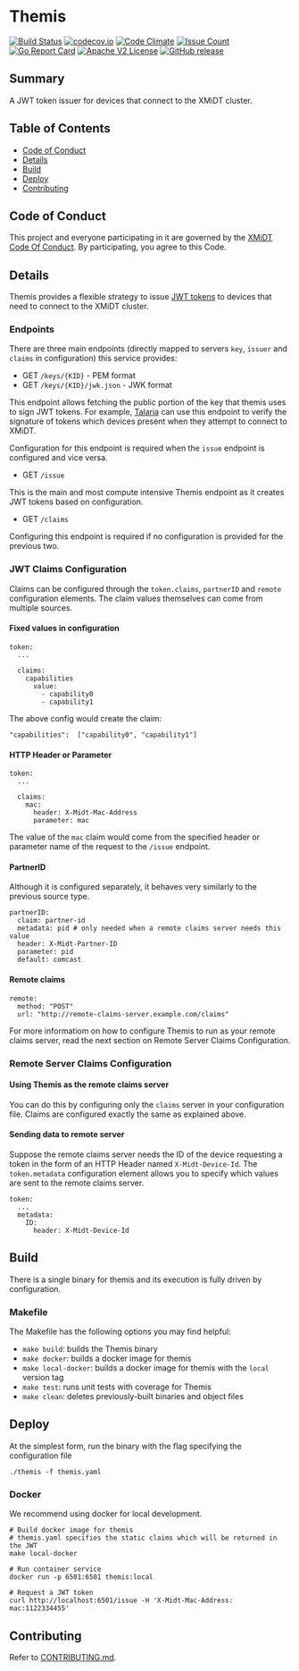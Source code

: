 # Themis

[![Build Status](https://travis-ci.com/xmidt-org/themis.svg?branch=main)](https://travis-ci.com/xmidt-org/themis)
[![codecov.io](http://codecov.io/github/xmidt-org/themis/coverage.svg?branch=main)](http://codecov.io/github/xmidt-org/themis?branch=main)
[![Code Climate](https://codeclimate.com/github/xmidt-org/themis/badges/gpa.svg)](https://codeclimate.com/github/xmidt-org/themis)
[![Issue Count](https://codeclimate.com/github/xmidt-org/themis/badges/issue_count.svg)](https://codeclimate.com/github/xmidt-org/themis)
[![Go Report Card](https://goreportcard.com/badge/github.com/xmidt-org/themis)](https://goreportcard.com/report/github.com/xmidt-org/themis)
[![Apache V2 License](http://img.shields.io/badge/license-Apache%20V2-blue.svg)](https://github.com/xmidt-org/themis/blob/main/LICENSE)
[![GitHub release](https://img.shields.io/github/v/release/xmidt-org/themis?include_prereleases)](CHANGELOG.md)

## Summary

A JWT token issuer for devices that connect to the XMiDT cluster.

## Table of Contents

- [Code of Conduct](#code-of-conduct)
- [Details](#details)
- [Build](#build)
- [Deploy](#deploy)
- [Contributing](#contributing)

## Code of Conduct

This project and everyone participating in it are governed by the [XMiDT Code Of Conduct](https://xmidt.io/code_of_conduct/). 
By participating, you agree to this Code.

## Details
Themis provides a flexible strategy to issue [JWT tokens](https://jwt.io/) to devices that need to connect to the XMiDT cluster. 

### Endpoints
There are three main endpoints (directly mapped to servers `key`, `issuer` and `claims` in configuration) this service provides:

- GET `/keys/{KID}`           - PEM format
- GET `/keys/{KID}/jwk.json`  - JWK format

This endpoint allows fetching the public portion of the key that themis uses to sign JWT tokens. For example, [Talaria](https://github.com/xmidt-org/talaria) can use this endpoint to verify the signature of tokens which devices present when they attempt to connect to XMiDT.

Configuration for this endpoint is required when the `issue` endpoint is configured and vice versa.

- GET `/issue`

This is the main and most compute intensive Themis endpoint as it creates JWT tokens based on configuration. 

- GET `/claims`

Configuring this endpoint is required if no configuration is provided for the previous two.


### JWT Claims Configuration
Claims can be configured through the `token.claims`, `partnerID` and `remote` configuration elements. The claim values themselves can come from multiple sources.

#### Fixed values in configuration
```
token:
  ...

  claims:
    capabilities
      value:
        - capability0
        - capability1

```
The above config would create the claim: 
``` 
"capabilities":  ["capability0", "capability1"]
```
#### HTTP Header or Parameter 
```
token:  
  ...

  claims:
    mac:
      header: X-Midt-Mac-Address
      parameter: mac
```
The value of the `mac` claim would come from the specified header or parameter name of the request to the `/issue` endpoint.

#### PartnerID
Although it is configured separately, it behaves very similarly to the previous source type.

```
partnerID:
  claim: partner-id
  metadata: pid # only needed when a remote claims server needs this value
  header: X-Midt-Partner-ID
  parameter: pid
  default: comcast
```

#### Remote claims

```
remote:
  method: "POST"
  url: "http://remote-claims-server.example.com/claims"
```
For more informatiom on how to configure Themis to run as your remote claims server, read the next section on Remote Server Claims Configuration.


### Remote Server Claims Configuration

#### Using Themis as the remote claims server
You can do this by configuring only the `claims` server in your configuration file. 
Claims are configured exactly the same as explained above.

#### Sending data to remote server
Suppose the remote claims server needs the ID of the device requesting a token in the form of an HTTP Header named `X-Midt-Device-Id`. The `token.metadata` configuration element allows you to specify which values are sent to the remote claims server.

```
token:
  ...
  metadata:
    ID:
      header: X-Midt-Device-Id
```

## Build
There is a single binary for themis and its execution is fully driven by configuration.

### Makefile

The Makefile has the following options you may find helpful:
* `make build`: builds the Themis binary
* `make docker`: builds a docker image for themis
* `make local-docker`: builds a docker image for themis with the `local` version tag
* `make test`: runs unit tests with coverage for Themis 
* `make clean`: deletes previously-built binaries and object files

## Deploy
At the simplest form, run the binary with the flag specifying the configuration file
```
./themis -f themis.yaml
``` 

### Docker
We recommend using docker for local development.

```
# Build docker image for themis
# themis.yaml specifies the static claims which will be returned in the JWT
make local-docker

# Run container service
docker run -p 6501:6501 themis:local

# Request a JWT token
curl http://localhost:6501/issue -H 'X-Midt-Mac-Address: mac:1122334455'
```


## Contributing

Refer to [CONTRIBUTING.md](CONTRIBUTING.md).
